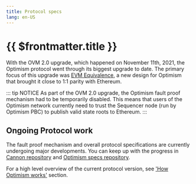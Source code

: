 ```yaml
---
title: Protocol specs
lang: en-US
---
```


# {{ $frontmatter.title }}

With the OVM 2.0 upgrade, which happened on November 11th, 2021, the Optimism protocol went through its biggest upgrade to date. The primary focus of this upgrade was [EVM Equivalence](https://medium.com/ethereum-optimism/introducing-evm-equivalence-5c2021deb306), a new design for Optimism that brought it close to 1:1 parity with Ethereum.

::: tip NOTICE
As part of the OVM 2.0 upgrade, the Optimism fault proof mechanism had to be temporarily disabled. This means that users of the Optimism network currently need to trust the Sequencer node (run by Optimism PBC) to publish valid state roots to Ethereum.
:::

## Ongoing Protocol work
The fault proof mechanism and overall protocol specifications are currently undergoing major developments. You can keep up with the progress in [Cannon repository](https://github.com/ethereum-optimism/cannon/) and [Optimism specs repository](https://github.com/ethereum-optimism/optimistic-specs).

For a high level overview of the current protocol version, see ['How Optimism works'](../how-optimism-works/) section.